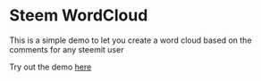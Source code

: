 # Steem WordCloud

This is a simple demo to let you create a word cloud based on the comments for any steemit user

Try out the demo [here](https://evanmarshall.github.io/steemit-cloud/) 
